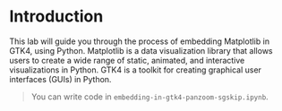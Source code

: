 # Introduction

This lab will guide you through the process of embedding Matplotlib in GTK4, using Python. Matplotlib is a data visualization library that allows users to create a wide range of static, animated, and interactive visualizations in Python. GTK4 is a toolkit for creating graphical user interfaces (GUIs) in Python.

> You can write code in `embedding-in-gtk4-panzoom-sgskip.ipynb`.

